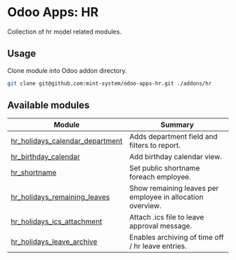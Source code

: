 # Odoo Apps: HR

Collection of hr model related modules.

## Usage

Clone module into Odoo addon directory.

```bash
git clone git@github.com:mint-system/odoo-apps-hr.git ./addons/hr
```

## Available modules

| Module                                                              | Summary                                                    |
| ------------------------------------------------------------------- | ---------------------------------------------------------- |
| [hr_holidays_calendar_department](hr_holidays_calendar_department/) | Adds department field and filters to report.               |
| [hr_birthday_calendar](hr_birthday_calendar/)                       | Add birthday calendar view.                                |
| [hr_shortname](hr_shortname/)                                       | Set public shortname foreach employee.                     |
| [hr_holidays_remaining_leaves](hr_holidays_remaining_leaves)        | Show remaining leaves per employee in allocation overview. |
| [hr_holidays_ics_attachment](hr_holidays_ics_attachment)            | Attach .ics file to leave approval message.                |
| [hr_holidays_leave_archive](hr_holidays_leave_archive)              | Enables archiving of time off / hr leave entries.          |
